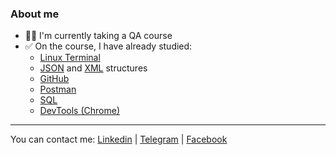 ### About me
- 👩‍💻 I'm currently taking a QA course
- ✅ On the course, I have already studied:
    - [Linux Terminal](https://github.com/OksanaIs/Terminal)
    - [JSON](https://github.com/OksanaIs/JSON) and [XML](https://github.com/OksanaIs/XML) structures
    - [GitHub](https://github.com/OksanaIs/Hard_skills)
    - [Postman](https://github.com/OksanaIs/Postman)
    - [SQL](https://github.com/OksanaIs/SQL)
    - [DevTools (Chrome)](https://github.com/OksanaIs/DevTools)
 ---
 You can contact me: [Linkedin](https://www.linkedin.com/in/iskandarovaoksana/) | [Telegram](@IsOksana) | [Facebook](https://www.facebook.com/oks.iskandarova)


<!---
OksanaIs/OksanaIs is a ✨ special ✨ repository because its `README.md` (this file) appears on your GitHub profile.
You can click the Preview link to take a look at your changes.
--->
